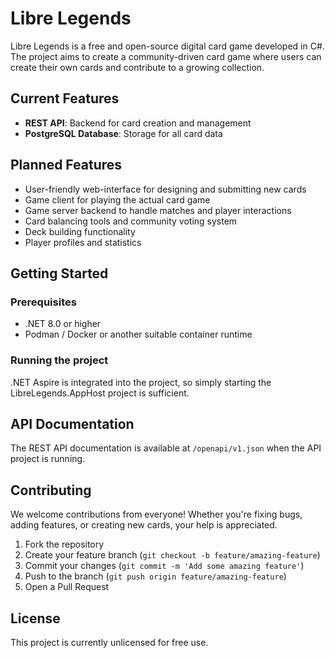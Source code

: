 ﻿# Libre Legends

Libre Legends is a free and open-source digital card game developed in C#.  
The project aims to create a community-driven card game where users can create their own cards and contribute to a
growing collection.

## Current Features

- **REST API**: Backend for card creation and management
- **PostgreSQL Database**: Storage for all card data

## Planned Features

- User-friendly web-interface for designing and submitting new cards
- Game client for playing the actual card game
- Game server backend to handle matches and player interactions
- Card balancing tools and community voting system
- Deck building functionality
- Player profiles and statistics

## Getting Started

### Prerequisites

- .NET 8.0 or higher
- Podman / Docker or another suitable container runtime

### Running the project

.NET Aspire is integrated into the project, so
simply starting the LibreLegends.AppHost project is sufficient.

## API Documentation

The REST API documentation is available at `/openapi/v1.json` when the API project is running.

## Contributing

We welcome contributions from everyone! Whether you're fixing bugs, adding features, or creating new cards, your help is
appreciated.

1. Fork the repository
2. Create your feature branch (`git checkout -b feature/amazing-feature`)
3. Commit your changes (`git commit -m 'Add some amazing feature'`)
4. Push to the branch (`git push origin feature/amazing-feature`)
5. Open a Pull Request


## License

This project is currently unlicensed for free use.


